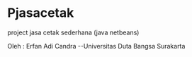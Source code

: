 # Pjasacetak
project jasa cetak sederhana (java netbeans)

Oleh : Erfan Adi Candra
--Universitas Duta Bangsa Surakarta

